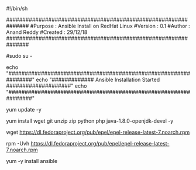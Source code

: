 #!/bin/sh

###############################################################
#Purpose      :  Ansible Install on RedHat Linux
#Version      :  0.1
#Author       :  Anand Reddy
#Created      :  29/12/18
###############################################################

#sudo su -

echo "################################################################"
echo "############# Ansible Installation Started  ####################"
echo "################################################################"

yum update -y

yum install wget git unzip zip python php java-1.8.0-openjdk-devel -y

wget https://dl.fedoraproject.org/pub/epel/epel-release-latest-7.noarch.rpm

rpm -Uvh https://dl.fedoraproject.org/pub/epel/epel-release-latest-7.noarch.rpm

yum -y install ansible
